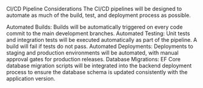 CI/CD Pipeline Considerations
The CI/CD pipelines will be designed to automate as much of the build, test, and deployment process as possible.

Automated Builds: Builds will be automatically triggered on every code commit to the main development branches.
Automated Testing: Unit tests and integration tests will be executed automatically as part of the pipeline. A build will fail if tests do not pass.
Automated Deployments: Deployments to staging and production environments will be automated, with manual approval gates for production releases.
Database Migrations: EF Core database migration scripts will be integrated into the backend deployment process to ensure the database schema is updated consistently with the application version.
